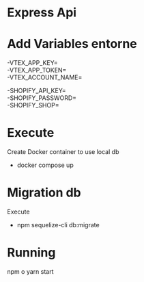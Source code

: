 # Express Api

# Add Variables entorne
-VTEX_APP_KEY=\
-VTEX_APP_TOKEN=\
-VTEX_ACCOUNT_NAME=
  
-SHOPIFY_API_KEY=\
-SHOPIFY_PASSWORD=\
-SHOPIFY_SHOP=

# Execute 
Create Docker container to use local db
 - docker compose up
# Migration db
Execute 
- npm sequelize-cli db:migrate   

# Running
npm o yarn start


